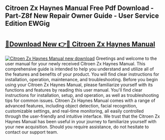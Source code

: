 ## Citroen Zx Haynes Manual Free Pdf Download - Part-Z8f New Repair Owner Guide - User Service Edition EWGig

# <h2><a href="http://cf17866.oget.top/?id=Citroen+Zx+Haynes+Manual">🔗Download New 👉🔴 Citroen Zx Haynes Manual</a></h2>

[![Citroen Zx Haynes Manual new download](https://i.imgur.com/5g1atiW.png)](http://cf17866.oget.top/?id=Citroen+Zx+Haynes+Manual)
Greetings and welcome to the user manual for your newly received Citroen Zx Haynes Manual. This comprehensive guide is intended to help you understand and utilize all of the features and benefits of your product. You will find clear instructions for installation, operation, maintenance, and troubleshooting. Before you begin using your Citroen Zx Haynes Manual, please familiarize yourself with its functions and features by reading this user manual. You'll find clear instructions for installation, setup, and operation, as well as troubleshooting tips for common issues. Citroen Zx Haynes Manual comes with a range of advanced features, including object detection, facial recognition, customizable settings, and real-time monitoring, all easily controlled through the user-friendly and intuitive interface. We trust that the Citroen Zx Haynes Manual has been useful in your journey to familiarize yourself with your new acquisition. Should you require assistance, do not hesitate to contact our support team.
